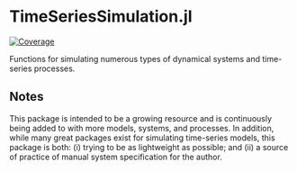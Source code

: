 # TimeSeriesSimulation.jl

[![Coverage](https://codecov.io/gh/hendersontrent/TimeSeriesSimulation.jl/branch/master/graph/badge.svg)](https://codecov.io/gh/hendersontrent/TimeSeriesSimulation.jl)

Functions for simulating numerous types of dynamical systems and time-series processes.

## Notes

This package is intended to be a growing resource and is continuously being added to with more models, systems, and processes. In addition, while many great packages exist for simulating time-series models, this package is both: (i) trying to be as lightweight as possible; and (ii) a source of practice of manual system specification for the author.
